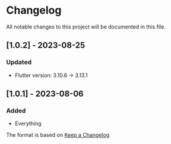 # Changelog

All notable changes to this project will be documented in this file.

## [1.0.2] - 2023-08-25
### Updated
- Flutter version: 3.10.6 -> 3.13.1

## [1.0.1] - 2023-08-06
### Added
- Everything

The format is based on [Keep a Changelog](https://keepachangelog.com/en/1.0.0/)
